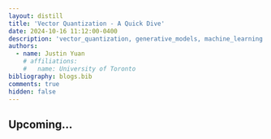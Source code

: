 ```yaml
---
layout: distill
title: 'Vector Quantization - A Quick Dive'
date: 2024-10-16 11:12:00-0400
description: 'vector_quantization, generative_models, machine_learning'
authors:
  - name: Justin Yuan  
    # affiliations: 
    #   name: University of Toronto
bibliography: blogs.bib
comments: true
hidden: false
---
```


<!-- <d-contents>

  <nav class="l-text figcaption">
  <h3>Contents</h3>
    <div><a href="#introduction"> Introduction </a></div>
  </nav>
</d-contents> -->


<!-- ## Introduction -->

## Upcoming...